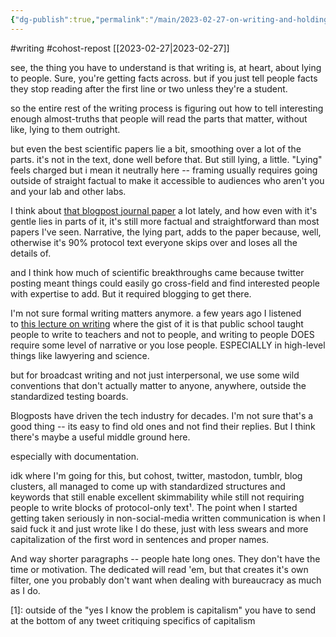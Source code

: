 ```yaml
---
{"dg-publish":true,"permalink":"/main/2023-02-27-on-writing-and-holding-attention/"}
---
```


#writing #cohost-repost 
[[2023-02-27\|2023-02-27]]


see, the thing you have to understand is that writing is, at heart, about lying to people. Sure, you're getting facts across. but if you just tell people facts they stop reading after the first line or two unless they're a student.

so the entire rest of the writing process is figuring out how to tell interesting enough almost-truths that people will read the parts that matter, without like, lying to them outright.

but even the best scientific papers lie a bit, smoothing over a lot of the parts. it's not in the text, done well before that. But still lying, a little. "Lying" feels charged but i mean it neutrally here -- framing usually requires going outside of straight factual to make it accessible to audiences who aren't you and your lab and other labs.

I think about [that blogpost journal paper](https://experimentalhistory.substack.com/p/things-could-be-better) a lot lately, and how even with it's gentle lies in parts of it, it's still more factual and straightforward than most papers I've seen. Narrative, the lying part, adds to the paper because, well, otherwise it's 90% protocol text everyone skips over and loses all the details of.

and I think how much of scientific breakthroughs came because twitter posting meant things could easily go cross-field and find interested people with expertise to add. But it required blogging to get there.

I'm not sure formal writing matters anymore. a few years ago I listened to [this lecture on writing](https://www.youtube.com/watch?v=aFwVf5a3pZM) where the gist of it is that public school taught people to write to teachers and not to people, and writing to people DOES require some level of narrative or you lose people. ESPECIALLY in high-level things like lawyering and science.

but for broadcast writing and not just interpersonal, we use some wild conventions that don't actually matter to anyone, anywhere, outside the standardized testing boards.

Blogposts have driven the tech industry for decades. I'm not sure that's a good thing -- its easy to find old ones and not find their replies. But I think there's maybe a useful middle ground here.

especially with documentation.

idk where I'm going for this, but cohost, twitter, mastodon, tumblr, blog clusters, all managed to come up with standardized structures and keywords that still enable excellent skimmability while still not requiring people to write blocks of protocol-only text¹. The point when I started getting taken seriously in non-social-media written communication is when I said fuck it and just wrote like I do these, just with less swears and more capitalization of the first word in sentences and proper names.

And way shorter paragraphs -- people hate long ones. They don't have the time or motivation. The dedicated will read 'em, but that creates it's own filter, one you probably don't want when dealing with bureaucracy as much as I do.

[1]: outside of the "yes I know the problem is capitalism" you have to send at the bottom of any tweet critiquing specifics of capitalism